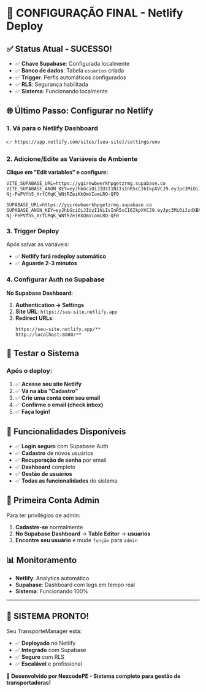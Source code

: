 # 🚀 CONFIGURAÇÃO FINAL - Netlify Deploy

## ✅ **Status Atual - SUCESSO!**

- ✅ **Chave Supabase**: Configurada localmente
- ✅ **Banco de dados**: Tabela `usuarios` criada
- ✅ **Trigger**: Perfis automáticos configurados
- ✅ **RLS**: Segurança habilitada
- ✅ **Sistema**: Funcionando localmente

## 🌐 **Último Passo: Configurar no Netlify**

### 1. **Vá para o Netlify Dashboard**

```
👉 https://app.netlify.com/sites/[seu-site]/settings/env
```

### 2. **Adicione/Edite as Variáveis de Ambiente**

**Clique em "Edit variables" e configure:**

```env
VITE_SUPABASE_URL=https://yqirewbwerkhpgetzrmg.supabase.co
VITE_SUPABASE_ANON_KEY=eyJhbGciOiJIUzI1NiIsInR5cCI6IkpXVCJ9.eyJpc3MiOiJzdXBhYmFzZSIsInJlZiI6InlxaXJld2J3ZXJraHBnZXR6cm1nIiwicm9sZSI6ImFub24iLCJpYXQiOjE3NTQ2MjI0NTAsImV4cCI6MjA3MDE5ODQ1MH0.L-Nj-PePVfh5_XrfCMqK_WNtRZeiKkQmVIomLRO-QF0

SUPABASE_URL=https://yqirewbwerkhpgetzrmg.supabase.co
SUPABASE_ANON_KEY=eyJhbGciOiJIUzI1NiIsInR5cCI6IkpXVCJ9.eyJpc3MiOiJzdXBhYmFzZSIsInJlZiI6InlxaXJld2J3ZXJraHBnZXR6cm1nIiwicm9sZSI6ImFub24iLCJpYXQiOjE3NTQ2MjI0NTAsImV4cCI6MjA3MDE5ODQ1MH0.L-Nj-PePVfh5_XrfCMqK_WNtRZeiKkQmVIomLRO-QF0
```

### 3. **Trigger Deploy**

Após salvar as variáveis:

- ✅ **Netlify fará redeploy automático**
- ✅ **Aguarde 2-3 minutos**

### 4. **Configurar Auth no Supabase**

**No Supabase Dashboard:**

1. **Authentication → Settings**
2. **Site URL**: `https://seu-site.netlify.app`
3. **Redirect URLs**:
   ```
   https://seu-site.netlify.app/**
   http://localhost:8080/**
   ```

## 🧪 **Testar o Sistema**

### Após o deploy:

1. ✅ **Acesse seu site Netlify**
2. ✅ **Vá na aba "Cadastro"**
3. ✅ **Crie uma conta com seu email**
4. ✅ **Confirme o email (check inbox)**
5. ✅ **Faça login!**

## 🎯 **Funcionalidades Disponíveis**

- ✅ **Login seguro** com Supabase Auth
- ✅ **Cadastro** de novos usuários
- ✅ **Recuperação de senha** por email
- ✅ **Dashboard** completo
- ✅ **Gestão de usuários**
- ✅ **Todas as funcionalidades** do sistema

## 🔐 **Primeira Conta Admin**

Para ter privilégios de admin:

1. **Cadastre-se** normalmente
2. **No Supabase Dashboard** → **Table Editor** → **usuarios**
3. **Encontre seu usuário** e mude `função` para `admin`

## 📊 **Monitoramento**

- **Netlify**: Analytics automático
- **Supabase**: Dashboard com logs em tempo real
- **Sistema**: Funcionando 100%

---

## 🎉 **SISTEMA PRONTO!**

Seu TransporteManager está:

- ✅ **Deployado** no Netlify
- ✅ **Integrado** com Supabase
- ✅ **Seguro** com RLS
- ✅ **Escalável** e profissional

**🚛 Desenvolvido por NexcodePE - Sistema completo para gestão de transportadoras!**
